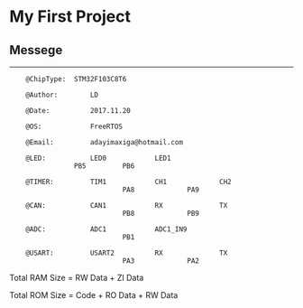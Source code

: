 # My First Project

## Messege


-----



		@ChipType:	STM32F103C8T6

		@Author: 		LD

		@Date:			2017.11.20

		@OS:			FreeRTOS

		@Email:			adayimaxiga@hotmail.com

		@LED:			LED0			LED1
					PB5			PB6
								
		@TIMER:			TIM1			CH1				CH2
								PA8				PA9
													
		@CAN:			CAN1			RX				TX
								PB8				PB9
		
		@ADC:			ADC1			ADC1_IN9
								PB1
		
		@USART:			USART2			RX				TX
								PA3				PA2

Total RAM Size = RW Data + ZI Data

Total ROM Size = Code + RO Data + RW Data


